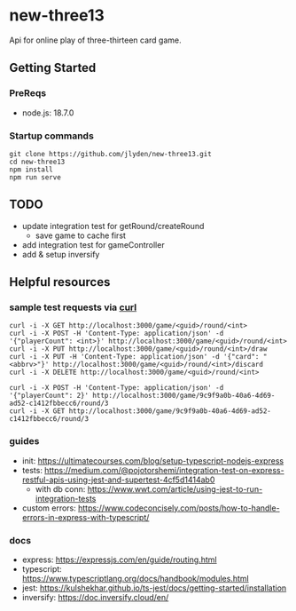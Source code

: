 # new-three13
Api for online play of three-thirteen card game.

## Getting Started
### PreReqs
* node.js: 18.7.0

### Startup commands
```
git clone https://github.com/jlyden/new-three13.git
cd new-three13
npm install
npm run serve
```

## TODO
* update integration test for getRound/createRound
  * save game to cache first
* add integration test for gameController
* add & setup inversify

## Helpful resources
### sample test requests via [curl](https://curl.se/)
```
curl -i -X GET http://localhost:3000/game/<guid>/round/<int>
curl -i -X POST -H 'Content-Type: application/json' -d '{"playerCount": <int>}' http://localhost:3000/game/<guid>/round/<int>
curl -i -X PUT http://localhost:3000/game/<guid>/round/<int>/draw
curl -i -X PUT -H 'Content-Type: application/json' -d '{"card": "<abbrv>"}' http://localhost:3000/game/<guid>/round/<int>/discard
curl -i -X DELETE http://localhost:3000/game/<guid>/round/<int>
```

```
curl -i -X POST -H 'Content-Type: application/json' -d '{"playerCount": 2}' http://localhost:3000/game/9c9f9a0b-40a6-4d69-ad52-c1412fbbecc6/round/3
curl -i -X GET http://localhost:3000/game/9c9f9a0b-40a6-4d69-ad52-c1412fbbecc6/round/3
```

### guides
* init: https://ultimatecourses.com/blog/setup-typescript-nodejs-express
* tests: https://medium.com/@pojotorshemi/integration-test-on-express-restful-apis-using-jest-and-supertest-4cf5d1414ab0
  * with db conn: https://www.wwt.com/article/using-jest-to-run-integration-tests
* custom errors: https://www.codeconcisely.com/posts/how-to-handle-errors-in-express-with-typescript/

### docs
* express: https://expressjs.com/en/guide/routing.html
* typescript: https://www.typescriptlang.org/docs/handbook/modules.html
* jest: https://kulshekhar.github.io/ts-jest/docs/getting-started/installation
* inversify: https://doc.inversify.cloud/en/